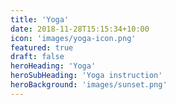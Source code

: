 ```yaml
---
title: 'Yoga'
date: 2018-11-28T15:15:34+10:00
icon: 'images/yoga-icon.png'
featured: true
draft: false
heroHeading: 'Yoga'
heroSubHeading: 'Yoga instruction'
heroBackground: 'images/sunset.png'
---
```


